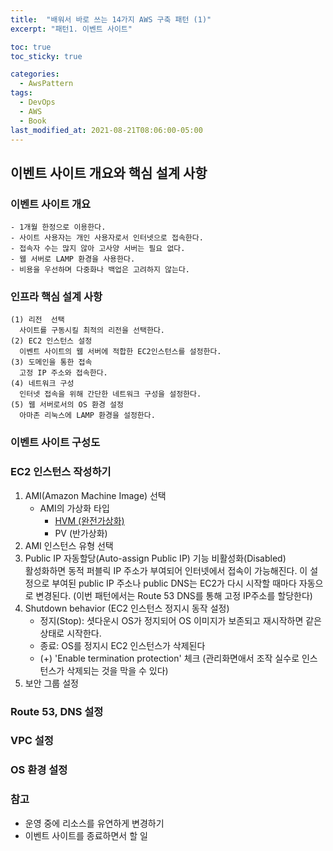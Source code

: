 ```yaml
---
title:  "배워서 바로 쓰는 14가지 AWS 구축 패턴 (1)"
excerpt: "패턴1. 이벤트 사이트"

toc: true
toc_sticky: true

categories:
  - AwsPattern
tags:
  - DevOps
  - AWS
  - Book
last_modified_at: 2021-08-21T08:06:00-05:00
---
```


## 이벤트  사이트 개요와 핵심 설계 사항
### 이벤트 사이트 개요
```
- 1개월 한정으로 이용한다.
- 사이트 사용자는 개인 사용자로서 인터넷으로 접속한다.
- 접속자 수는 많지 않아 고사양 서버는 필요 없다.
- 웹 서버로 LAMP 환경을 사용한다.
- 비용을 우선하며 다중화나 백업은 고려하지 않는다.
```
### 인프라 핵심 설계 사항
```
(1) 리전  선택
  사이트를 구동시킬 최적의 리전을 선택한다.
(2) EC2 인스턴스 설정
  이벤트 사이트의 웹 서버에 적합한 EC2인스턴스를 설정한다.
(3) 도메인을 통한 접속
  고정 IP 주소와 접속한다.
(4) 네트워크 구성
  인터넷 접속을 위해 간단한 네트워크 구성을 설정한다.
(5) 웹 서버로서의 OS 환경 설정
  아마존 리눅스에 LAMP 환경을 설정한다.
```

### 이벤트 사이트 구성도

### EC2 인스턴스 작성하기
1. AMI(Amazon Machine Image) 선택  
   - AMI의 가상화 타입  
     - <u>HVM (완전가상화)</u>  
     - PV  (반가상화)
2. AMI 인스턴스 유형 선택
3. Public IP 자동할당(Auto-assign Public IP) 기능 비활성화(Disabled)  
   활성화하면 동적 퍼블릭 IP 주소가 부여되어 인터넷에서 접속이 가능해진다. 이 설정으로 부여된 public IP 주소나 public DNS는 EC2가 다시 시작할 때마다 자동으로 변경된다. (이번 패턴에서는 Route 53 DNS를 통해 고정 IP주소를 할당한다)
4. Shutdown behavior (EC2 인스턴스 정지시 동작 설정)  
   - 정지(Stop): 셧다운시 OS가 정지되어 OS 이미지가 보존되고 재시작하면 같은 상태로 시작한다.
   - 종료: OS를 정지시 EC2 인스턴스가 삭제된다
   - (+) 'Enable termination protection' 체크 (관리화면애서 조작 실수로 인스턴스가 삭제되는 것을 막을 수 있다)
5. 보안 그룹  설정

### Route 53, DNS 설정

### VPC 설정

### OS 환경 설정

### 참고
- 운영 중에 리소스를 유연하게 변경하기
- 이벤트 사이트를 종료하면서 할 일